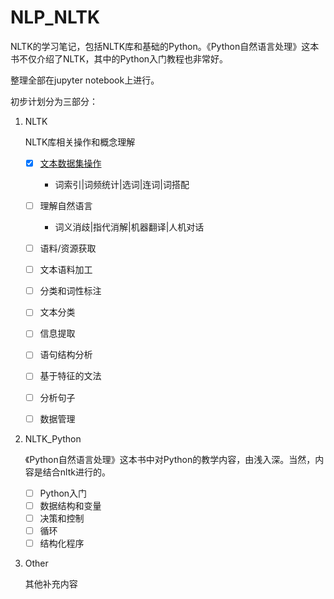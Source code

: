 # NLP_NLTK
NLTK的学习笔记，包括NLTK库和基础的Python。《Python自然语言处理》这本书不仅介绍了NLTK，其中的Python入门教程也非常好。



整理全部在jupyter notebook上进行。



初步计划分为三部分：

1. NLTK

   NLTK库相关操作和概念理解

   - [x] [文本数据集操作](https://github.com/huaiyukeji/NLP_NLTK/blob/master/NLTK/NLTK-%E7%AE%80%E5%8D%95%E7%9A%84%E6%96%87%E6%9C%AC%E6%95%B0%E6%8D%AE%E9%9B%86%E6%93%8D%E4%BD%9C.ipynb)
     - 词索引|词频统计|选词|连词|词搭配
   - [ ] 理解自然语言
     - 词义消歧|指代消解|机器翻译|人机对话
   - [ ] 语料/资源获取
   - [ ] 文本语料加工
   - [ ] 分类和词性标注
   - [ ] 文本分类
   - [ ] 信息提取
   - [ ] 语句结构分析
   - [ ] 基于特征的文法
   - [ ] 分析句子
   - [ ] 数据管理


2. NLTK_Python

   《Python自然语言处理》这本书中对Python的教学内容，由浅入深。当然，内容是结合nltk进行的。

   - [ ] Python入门
   - [ ] 数据结构和变量
   - [ ] 决策和控制
   - [ ] 循环
   - [ ] 结构化程序

3. Other

   其他补充内容